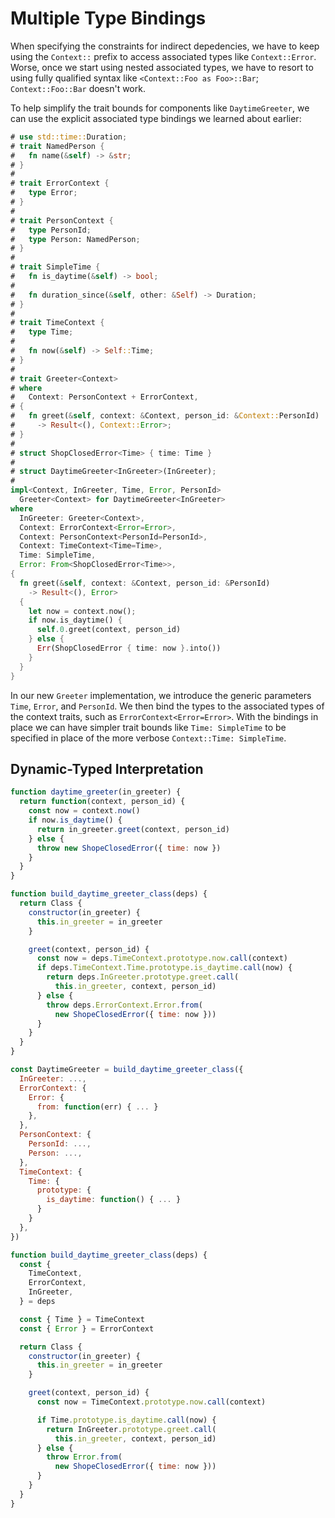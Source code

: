 # Multiple Type Bindings

When specifying the constraints for indirect depedencies, we have to keep using
the `Context::` prefix to access associated types like `Context::Error`. Worse,
once we start using nested associated types, we have to resort to using fully
qualified syntax like `<Context::Foo as Foo>::Bar`; `Context::Foo::Bar` doesn't work.

To help simplify the trait bounds for components like `DaytimeGreeter`, we
can use the explicit associated type bindings we learned about earlier:

```rust
# use std::time::Duration;
# trait NamedPerson {
#   fn name(&self) -> &str;
# }
#
# trait ErrorContext {
#   type Error;
# }
#
# trait PersonContext {
#   type PersonId;
#   type Person: NamedPerson;
# }
#
# trait SimpleTime {
#   fn is_daytime(&self) -> bool;
#
#   fn duration_since(&self, other: &Self) -> Duration;
# }
#
# trait TimeContext {
#   type Time;
#
#   fn now(&self) -> Self::Time;
# }
#
# trait Greeter<Context>
# where
#   Context: PersonContext + ErrorContext,
# {
#   fn greet(&self, context: &Context, person_id: &Context::PersonId)
#     -> Result<(), Context::Error>;
# }
#
# struct ShopClosedError<Time> { time: Time }
#
# struct DaytimeGreeter<InGreeter>(InGreeter);
#
impl<Context, InGreeter, Time, Error, PersonId>
  Greeter<Context> for DaytimeGreeter<InGreeter>
where
  InGreeter: Greeter<Context>,
  Context: ErrorContext<Error=Error>,
  Context: PersonContext<PersonId=PersonId>,
  Context: TimeContext<Time=Time>,
  Time: SimpleTime,
  Error: From<ShopClosedError<Time>>,
{
  fn greet(&self, context: &Context, person_id: &PersonId)
    -> Result<(), Error>
  {
    let now = context.now();
    if now.is_daytime() {
      self.0.greet(context, person_id)
    } else {
      Err(ShopClosedError { time: now }.into())
    }
  }
}
```

In our new `Greeter` implementation, we introduce the generic parameters
`Time`, `Error`, and `PersonId`. We then bind the types to the associated
types of the context traits, such as `ErrorContext<Error=Error>`. With the
bindings in place we can have simpler trait bounds like `Time: SimpleTime`
to be specified in place of the more verbose `Context::Time: SimpleTime`.

## Dynamic-Typed Interpretation


```javascript
function daytime_greeter(in_greeter) {
  return function(context, person_id) {
    const now = context.now()
    if now.is_daytime() {
      return in_greeter.greet(context, person_id)
    } else {
      throw new ShopeClosedError({ time: now })
    }
  }
}
```

```javascript
function build_daytime_greeter_class(deps) {
  return Class {
    constructor(in_greeter) {
      this.in_greeter = in_greeter
    }

    greet(context, person_id) {
      const now = deps.TimeContext.prototype.now.call(context)
      if deps.TimeContext.Time.prototype.is_daytime.call(now) {
        return deps.InGreeter.prototype.greet.call(
          this.in_greeter, context, person_id)
      } else {
        throw deps.ErrorContext.Error.from(
          new ShopeClosedError({ time: now }))
      }
    }
  }
}
```

```javascript
const DaytimeGreeter = build_daytime_greeter_class({
  InGreeter: ...,
  ErrorContext: {
    Error: {
      from: function(err) { ... }
    },
  },
  PersonContext: {
    PersonId: ...,
    Person: ...,
  },
  TimeContext: {
    Time: {
      prototype: {
        is_daytime: function() { ... }
      }
    }
  },
})
```

```javascript
function build_daytime_greeter_class(deps) {
  const {
    TimeContext,
    ErrorContext,
    InGreeter,
  } = deps

  const { Time } = TimeContext
  const { Error } = ErrorContext

  return Class {
    constructor(in_greeter) {
      this.in_greeter = in_greeter
    }

    greet(context, person_id) {
      const now = TimeContext.prototype.now.call(context)

      if Time.prototype.is_daytime.call(now) {
        return InGreeter.prototype.greet.call(
          this.in_greeter, context, person_id)
      } else {
        throw Error.from(
          new ShopeClosedError({ time: now }))
      }
    }
  }
}
```
